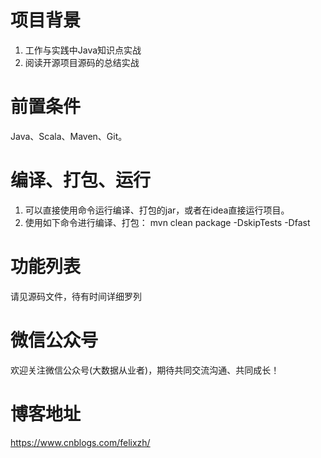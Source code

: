 # 项目背景

1. 工作与实践中Java知识点实战
2. 阅读开源项目源码的总结实战

# 前置条件

Java、Scala、Maven、Git。

# 编译、打包、运行

1. 可以直接使用命令运行编译、打包的jar，或者在idea直接运行项目。
2. 使用如下命令进行编译、打包： mvn clean package -DskipTests -Dfast

# 功能列表

请见源码文件，待有时间详细罗列

# 微信公众号

欢迎关注微信公众号(大数据从业者)，期待共同交流沟通、共同成长！

# 博客地址

https://www.cnblogs.com/felixzh/
